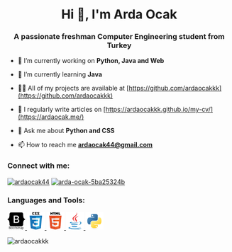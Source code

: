 <h1 align="center">Hi 👋, I'm Arda Ocak</h1>
<h3 align="center">A passionate freshman Computer Engineering student from Turkey</h3>



- 🔭 I’m currently working on **Python, Java and Web**

- 🌱 I’m currently learning **Java**

- 👨‍💻 All of my projects are available at [https://github.com/ardaocakkk](https://github.com/ardaocakkk)

- 📝 I regularly write articles on [https://ardaocakkk.github.io/my-cv/](https://ardaocak.me/)

- 💬 Ask me about **Python and CSS**

- 📫 How to reach me **ardaocak44@gmail.com**

<h3 align="left">Connect with me:</h3>
<p align="left">
<a href="https://twitter.com/ardaocak44" target="blank"><img align="center" src="https://raw.githubusercontent.com/rahuldkjain/github-profile-readme-generator/master/src/images/icons/Social/twitter.svg" alt="ardaocak44" height="30" width="40" /></a>
<a href="https://linkedin.com/in/arda-ocak-5ba25324b" target="blank"><img align="center" src="https://raw.githubusercontent.com/rahuldkjain/github-profile-readme-generator/master/src/images/icons/Social/linked-in-alt.svg" alt="arda-ocak-5ba25324b" height="30" width="40" /></a>
</p>

<h3 align="left">Languages and Tools:</h3>
<p align="left"> <a href="https://getbootstrap.com" target="_blank" rel="noreferrer"> <img src="https://raw.githubusercontent.com/devicons/devicon/master/icons/bootstrap/bootstrap-plain-wordmark.svg" alt="bootstrap" width="40" height="40"/> </a> <a href="https://www.w3schools.com/css/" target="_blank" rel="noreferrer"> <img src="https://raw.githubusercontent.com/devicons/devicon/master/icons/css3/css3-original-wordmark.svg" alt="css3" width="40" height="40"/> </a> <a href="https://www.w3.org/html/" target="_blank" rel="noreferrer"> <img src="https://raw.githubusercontent.com/devicons/devicon/master/icons/html5/html5-original-wordmark.svg" alt="html5" width="40" height="40"/> </a> <a href="https://www.java.com" target="_blank" rel="noreferrer"> <img src="https://raw.githubusercontent.com/devicons/devicon/master/icons/java/java-original.svg" alt="java" width="40" height="40"/> </a> <a href="https://www.python.org" target="_blank" rel="noreferrer"> <img src="https://raw.githubusercontent.com/devicons/devicon/master/icons/python/python-original.svg" alt="python" width="40" height="40"/> </a> </p>

<p align="left"> <img src="https://komarev.com/ghpvc/?username=ardaocakkk&label=Profile%20views&color=40d03e&style=flat" alt="ardaocakkk" /> </p>


